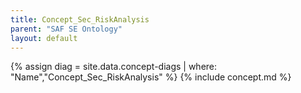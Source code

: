 ```yaml
---
title: Concept_Sec_RiskAnalysis
parent: "SAF SE Ontology"
layout: default
---
```

{% assign diag = site.data.concept-diags | where: "Name","Concept_Sec_RiskAnalysis" %}
{% include concept.md %}